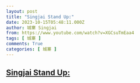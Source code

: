 ```yaml
---
layout: post
title: "Singjai Stand Up:"
date: 2023-10-15T05:48:11.000Z
author: 城寨 Singjai
from: https://www.youtube.com/watch?v=XGCsuTmEaa4
tags: [ 城寨 ]
comments: True
categories: [ 城寨 ]
---
```

<!--1697348891000-->
[Singjai Stand Up:](https://www.youtube.com/watch?v=XGCsuTmEaa4)
------

<div>

</div>
